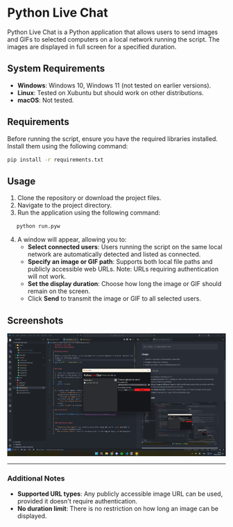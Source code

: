 # Python Live Chat  

Python Live Chat is a Python application that allows users to send images and GIFs to selected computers on a local network running the script. The images are displayed in full screen for a specified duration.  

## System Requirements  

- **Windows**: Windows 10, Windows 11 (not tested on earlier versions).  
- **Linux**: Tested on Xubuntu but should work on other distributions.  
- **macOS**: Not tested.  

## Requirements  

Before running the script, ensure you have the required libraries installed. Install them using the following command:  
```bash
pip install -r requirements.txt  
```

## Usage  

1. Clone the repository or download the project files.  
2. Navigate to the project directory.  
3. Run the application using the following command:  

``` bash
   python run.pyw  
```

4. A window will appear, allowing you to:  
   - **Select connected users**: Users running the script on the same local network are automatically detected and listed as connected.  
   - **Specify an image or GIF path**: Supports both local file paths and publicly accessible web URLs. Note: URLs requiring authentication will not work.  
   - **Set the display duration**: Choose how long the image or GIF should remain on the screen.  
   - Click **Send** to transmit the image or GIF to all selected users.  

## Screenshots  

![Screenshot of Python Live Chat](https://github.com/MaitreRenard18/Python-Live-Chat/blob/master/livechat/assets/screenshots/screenshot_0.png) 

---

### Additional Notes  

- **Supported URL types**: Any publicly accessible image URL can be used, provided it doesn't require authentication.  
- **No duration limit**: There is no restriction on how long an image can be displayed.  
